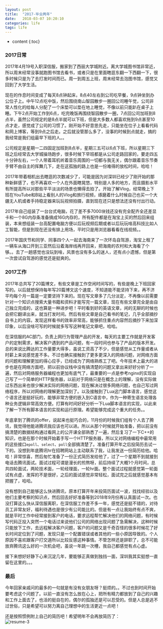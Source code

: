 ```yaml
---
layout: post
title:  "2017-毕业两年"
date:   2018-03-07 10:20:10
categories: life
tags: life
---
```


* content
{:toc}

### 2017日常

2017年4月19号入职深信服，搬家到了西丽大学城附近。离大学城图书馆非常近，所以周末经常没事就跑图书馆去看书，或者只是在里面瞎逛东翻一下西翻一下，很多时候只是为了去打发时间而已。周一到周五上班，周末经常去泡图书馆，感觉又回到了大学生活。   

现在的作息时间变成了每天8点钟起床，8点40左右到公司吃早餐，9点钟坐到办公位子上。中午12点吃中饭，然后围绕南山智园散步一圈回公司睡午觉，公司非常人性化的给每人分配了一个床垫可以垫在地上睡觉，不像以前只能趴在桌子上睡。下午2点开始工作到6点，吃完晚饭再围绕智园散步一圈，7点回公司加班到8点半，虽然公司规定的是8点半就可以下班，但是大多数人都喜欢拖到9点甚至10点才走，感觉成了公司的习惯了。刚开始不好意思先走，只能坐在位子上看看代码和网上博客，等到9点之后走。之后就没管那么多了，没事的时候到点就走，搞的我经常是我们组最早下班的人。。   

公司规定是星期一二四固定加班到8点半，星期三五可以6点下班，所以星期三下班之后经常去大学城操场跑步，很多时候下早班都是从公司走路回家的，要走四五十分钟左右，一个人带着耳机听着音乐周围的一切都与我无关，偶尔跟着音乐节奏手臂不由自主的挥舞几下，走在这孤独的路上也是一份难得的放松时间，哈哈！   

2017年带着相机出去瞎逛的次数减少了，可能是因为对深圳已经少了刚开始的那种新鲜感了，也不再喜欢一个人在外面瞎晃悠，特别是人多的地方，而且摄影水平有所提高所以对那些平平淡淡的场景也懒得去拍了。开始了解Vlog，经常晚上下班在YouTube和B站上看别人的Vlog和旅行视频，琢磨着什么时候自己也买一个大疆无人机或者手持稳定器来玩玩视频拍摄，直到现在还只是想法还没有付出行动。

2017年自己组装了一台台式电脑，花了差不多7000块钱还没有完全配齐全还差显卡和一个8G内存条准备搞成16G内存的，所有配件都是在淘宝上买的然后回来组装，本来想组装一台高配置电脑方便以后玩视频后期或者以后玩玩啥高科技比如人工智能，但是到现在还没有排上用场，平时只是用浏览器看看在线视频。。

2017年国庆节和同学、同事四个人一起去海南来了一次环岛自驾游，淘宝上租了一辆车从海口开到三亚然后沿着海岸线再开回来，把海南的农村和大海看了个够。。去了一趟感觉也没玩到啥，风景也没有多么的迷人，还有点小遗憾，但是第一次尝试自驾游的感觉还是挺爽的。

### 2017工作

2017年总共写了20篇博文，有些文章是工作空闲时间写的，有些是晚上下班回家写的。以后就想保持每年写20篇博文这个速度，不知道能不能坚持下来，再不济平均每个月一篇是一定要坚持下来的。现在写文章多了几分淡定，不再像以前需要针对一个知识点搜索大量书籍和资料才能写完一篇文章，现在有些文章完全是由自己独立完成的，这也算是一种进步吧！平时看到好的英语文章，闲的无聊的时候也会把它翻译出来，就当打发时间。然后有些文章是自己看书的笔记，几乎全部摘抄自书上的内容。发现这样看书的效率非常高，能够抓住重点内容然后摘抄下来加深印象，以后没啥可写的时候就多写写这种笔记文章吧，哈哈。   

在深信服的AC部门，负责上网行为管理产品的开发，每天的主要工作就是开发客户的定制需求，解决客户遇到的产品问题，有一段时间也参与了产品的版本开发。总的来说比腾达的工作量要大得多，虽说工资高了不少，但是感觉从工作量或者从时薪上来说感觉差不多。不过也确实接触到了更多更深入的网络问题，对网络方面的问题和理解更加的得心应手，已经成为了网络熟练工了吧。今年技术上最大的进步也是在网络方面吧，把以前协议栈中没有搞清楚的问题又拿出来好好分析了一遍，然后对网络服务器编程也更加有底气了，最重要的一点是参考nginx的实现自己写了一个简单的HTTP服务器，以前对于网络只是在概念上的理解，没有实际做过东西出来也很少解决实际的网络问题，现在解决过很多网络问题，也自己写过网络程序，所以对网络的理解更加深刻了。以及接触到了Lua这门脚本语言，感觉这个语言还是挺好玩的，能够非常方便的嵌入到C语言中，作为一种寄生语言处理各种业务逻辑非常高效方便。打算有时间好好分析一下Lua脚本语言的实现，以此来了解一下所有脚本语言的实现和运行原理。希望能够完成这个重大的任务。。

年底拿到了腾讯的offer，说起来也挺巧合的，11月份的时候我们组有个人去了腾讯，我觉得他能进腾讯我应该也可以进。所以从那个时候就开始准备，把以前没有搞清楚的数据结构通过看网上的公开课全部熟悉了一遍，然后复习了一下C++的知识，也是在那个时候开始着手写一个HTTP服务器，所以又对网络编程中最常用的这些接口`epoll`、`select`、`poll`全部搞清楚了。准备打算开年之后投简历去试一下的。没想到年底腾讯hr在招聘网站上主动联系了我，让我发送一份简历给他。哈哈！非常惊喜，然后匆忙准备了一份正式简历发给他了，过了一个星期不到就接到电话去腾讯面试。面试过程可谓是漫长的煎熬呀，前后持续了大概1个月时间，总共四轮面试，两轮技术面，一轮经理面，一轮hr面。整个面试过程就感觉第一轮面试有点虚，发挥的不是很好，之后的面试感觉非常轻松，面试完之后就感觉基本有把握了，哈哈。

没有想到自己能够这么快进腾讯，原本打算开年来投简历面试一波，找找经验以及他们主要考察的知识点，然后回去好好准备等到2018年9月份再认真面试一次。也没打算这么快从深信服离职，在深信服工作差不多一年，感觉还是挺不错的，对待员工非常友好，福利待遇也是很少有公司能比的。但是有一点让我始终有点不爽，就是平时工作中经常接到客户的电话，要求远程帮忙解决他们的网络问题，有时候写代码正投入突然一个电话过来说他们公司的网络出现问题了急需解决，这种时候只能放下工作，去远程解决客户问题，客户的问题又是千奇百怪的很多时候花了好长时间定位到了问题，发现只是一个配置错误或者其他的一些小原因导致的。个人原因不喜欢跟客户打交道所以比较反感这种事情。不管怎样还是辞职了，总不可能放弃腾讯这么好的一次机会吧，虽说一年跳一次槽，我自己都感觉有点心虚。

接下来想好好静下心来沉淀几年，要能够正真做到独挡一面，深圳我其实挺想一直留在这里的。。。

### 最后

今年回家亲戚问的最多的一句就是有没有女朋友呀？挺烦的。。不过也到时间开始要考虑这个问题了。以前一直没有怎么放在心上，把所有精力都放到了自己的兴趣和工作上面去了，也活的挺自在的，偶尔的孤独还是可以忍受的。但是人总是逃不过世俗，只是希望可以努力离自己理想中的生活更近一点吧！

还是按照惯例附上自己的简历吧！希望明年不会再放简历了：   
![resume-3]({{"/css/pics/resume-3.jpg"}}) 


